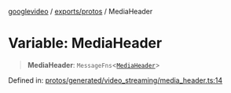 [googlevideo](../../../README.md) / [exports/protos](../README.md) / MediaHeader

# Variable: MediaHeader

> **MediaHeader**: `MessageFns`\<[`MediaHeader`](../interfaces/MediaHeader.md)\>

Defined in: [protos/generated/video\_streaming/media\_header.ts:14](https://github.com/LuanRT/googlevideo/blob/cc730b4dbadc5ae882d6aa28d716e442943577fa/protos/generated/video_streaming/media_header.ts#L14)
